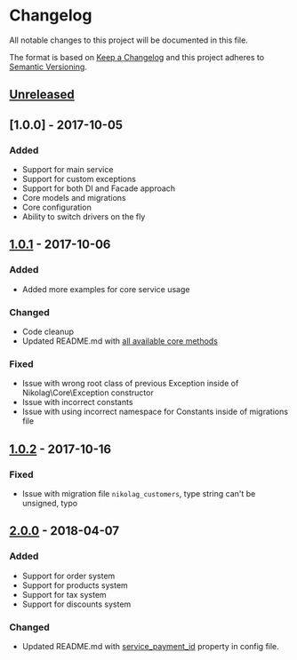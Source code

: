 # Changelog
All notable changes to this project will be documented in this file.

The format is based on [Keep a Changelog](http://keepachangelog.com/en/1.0.0/)
and this project adheres to [Semantic Versioning](http://semver.org/spec/v2.0.0.html).

## [Unreleased]

## [1.0.0] - 2017-10-05
### Added
- Support for main service
- Support for custom exceptions
- Support for both DI and Facade approach
- Core models and migrations
- Core configuration
- Ability to switch drivers on the fly

## [1.0.1] - 2017-10-06
### Added
- Added more examples for core service usage

### Changed
- Code cleanup
- Updated README.md with [all available core methods](https://github.com/NikolaGavric94/nikolag-core#all-available-core-methods)

### Fixed
- Issue with wrong root class of previous Exception inside of Nikolag\Core\Exception constructor
- Issue with incorrect constants
- Issue with using incorrect namespace for Constants inside of migrations file

## [1.0.2] - 2017-10-16
### Fixed
- Issue with migration file `nikolag_customers`, type string can't be unsigned, typo

## [2.0.0] - 2018-04-07
### Added
- Support for order system
- Support for products system
- Support for tax system
- Support for discounts system

### Changed
- Updated README.md with [service_payment_id](https://github.com/NikolaGavric94/nikolag-core#1-configuration-file) property in config file.

[Unreleased]: https://github.com/NikolaGavric94/laravel-square/compare/v2.0.0...HEAD
[1.1.0]: https://github.com/NikolaGavric94/laravel-square/compare/v1.0.2...v1.1.0
[1.0.2]: https://github.com/NikolaGavric94/laravel-square/compare/v1.0.1...v1.0.2
[1.0.1]: https://github.com/NikolaGavric94/laravel-square/compare/v1.0.0...v1.0.1
[2.0.0]: https://github.com/NikolaGavric94/laravel-square/compare/v1.0.1...v2.0.0
